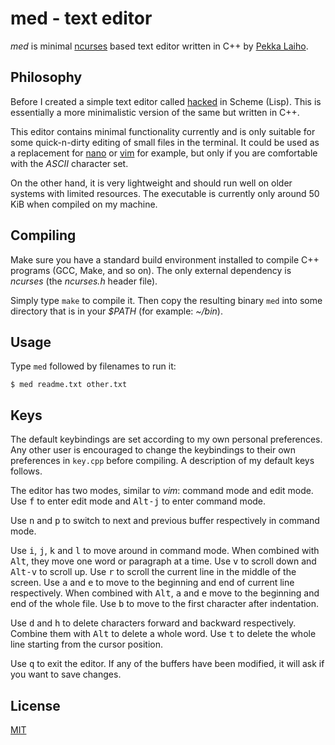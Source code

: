 # med - text editor

*med* is minimal [ncurses](https://invisible-island.net/ncurses/) based text editor written in C++ by [Pekka Laiho](http://laihoconsulting.com/).

## Philosophy

Before I created a simple text editor called [hacked](https://bitbucket.org/maddy83/hacked/) in Scheme (Lisp). This is essentially a more minimalistic version of the same but written in C++.

This editor contains minimal functionality currently and is only suitable for some quick-n-dirty editing of small files in the terminal. It could be used as a replacement for [nano](https://www.nano-editor.org/) or [vim](https://www.vim.org/) for example, but only if you are comfortable with the *ASCII* character set.

On the other hand, it is very lightweight and should run well on older systems with limited resources. The executable is currently only around 50 KiB when compiled on my machine.

## Compiling

Make sure you have a standard build environment installed to compile C++ programs (GCC, Make, and so on). The only external dependency is *ncurses* (the *ncurses.h* header file).

Simply type `make` to compile it. Then copy the resulting binary `med` into some directory that is in your *$PATH* (for example: *~/bin*).

## Usage

Type `med` followed by filenames to run it:

```
$ med readme.txt other.txt
```

## Keys

The default keybindings are set according to my own personal preferences. Any other user is encouraged to change the keybindings to their own preferences in `key.cpp` before compiling. A description of my default keys follows.

The editor has two modes, similar to *vim*: command mode and edit mode. Use <kbd>f</kbd> to enter edit mode and <kbd>Alt-j</kbd> to enter command mode.

Use <kbd>n</kbd> and <kbd>p</kbd> to switch to next and previous buffer respectively in command mode.

Use <kbd>i</kbd>, <kbd>j</kbd>, <kbd>k</kbd> and <kbd>l</kbd> to move around in command mode. When combined with <kbd>Alt</kbd>, they move one word or paragraph at a time. Use <kbd>v</kbd> to scroll down and <kbd>Alt-v</kbd> to scroll up. Use <kbd>r</kbd> to scroll the current line in the middle of the screen. Use <kbd>a</kbd> and <kbd>e</kbd> to move to the beginning and end of current line respectively. When combined with <kbd>Alt</kbd>, <kbd>a</kbd> and <kbd>e</kbd> move to the beginning and end of the whole file. Use <kbd>b</kbd> to move to the first character after indentation.

Use <kbd>d</kbd> and <kbd>h</kbd> to delete characters forward and backward respectively. Combine them with <kbd>Alt</kbd> to delete a whole word. Use <kbd>t</kbd> to delete the whole line starting from the cursor position.

Use <kbd>q</kbd> to exit the editor. If any of the buffers have been modified, it will ask if you want to save changes.

## License

[MIT](https://bitbucket.org/maddy83/med/src/master/LICENSE)
